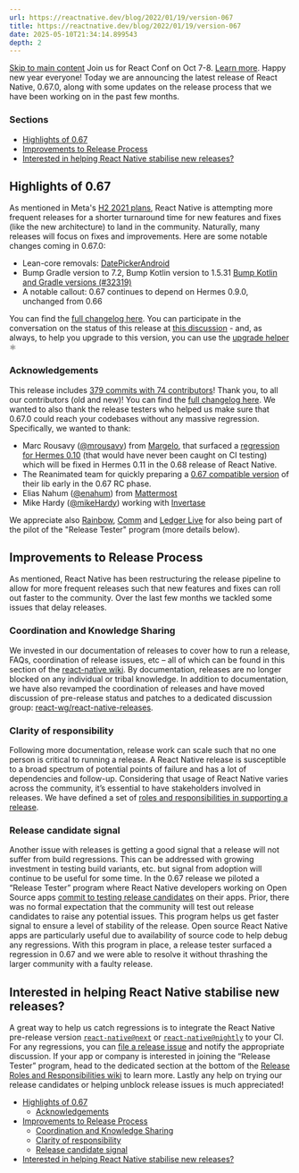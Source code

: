 ```yaml
---
url: https://reactnative.dev/blog/2022/01/19/version-067
title: https://reactnative.dev/blog/2022/01/19/version-067
date: 2025-05-10T21:34:14.899543
depth: 2
---
```


[Skip to main content](https://reactnative.dev/blog/2022/01/19/version-067#__docusaurus_skipToContent_fallback)
Join us for React Conf on Oct 7-8. [Learn more](https://conf.react.dev).
Happy new year everyone! Today we are announcing the latest release of React Native, 0.67.0, along with some updates on the release process that we have been working on in the past few months.
### Sections[​](https://reactnative.dev/blog/2022/01/19/version-067#sections "Direct link to Sections")
  * [Highlights of 0.67](https://reactnative.dev/blog/2022/01/19/version-067#highlights-of-067)
  * [Improvements to Release Process](https://reactnative.dev/blog/2022/01/19/version-067#improvements-to-release-process)
  * [Interested in helping React Native stabilise new releases?](https://reactnative.dev/blog/2022/01/19/version-067#interested-in-helping-react-native-stabilise-new-releases)


## Highlights of 0.67[​](https://reactnative.dev/blog/2022/01/19/version-067#highlights-of-067 "Direct link to Highlights of 0.67")
As mentioned in Meta's [H2 2021 plans](https://reactnative.dev/blog/2021/08/19/h2-2021), React Native is attempting more frequent releases for a shorter turnaround time for new features and fixes (like the new architecture) to land in the community. Naturally, many releases will focus on fixes and improvements.
Here are some notable changes coming in 0.67.0:
  * Lean-core removals: [DatePickerAndroid](https://github.com/facebook/react-native/commit/7a770526c626e6659a12939f8c61057a688aa623#diff-e727e4bdf3657fd1d798edcd6b099d6e092f8573cba266154583a746bba0f346)
  * Bump Gradle version to 7.2, Bump Kotlin version to 1.5.31 [Bump Kotlin and Gradle versions (#32319)](https://github.com/facebook/react-native/commit/9ae3367431428748f5486c782199beb4f9c6b477)
  * A notable callout: 0.67 continues to depend on Hermes 0.9.0, unchanged from 0.66


You can find the [full changelog here](https://github.com/facebook/react-native/blob/main/CHANGELOG.md#v0670).
You can participate in the conversation on the status of this release at [this discussion](https://github.com/reactwg/react-native-releases/discussions/10) - and, as always, to help you upgrade to this version, you can use the [upgrade helper](https://react-native-community.github.io/upgrade-helper/) ⚛️
### Acknowledgements[​](https://reactnative.dev/blog/2022/01/19/version-067#acknowledgements "Direct link to Acknowledgements")
This release includes [379 commits with 74 contributors](https://github.com/facebook/react-native/compare/0.66-stable...0.67-stable)! Thank you, to all our contributors (old and new)! You can find the [full changelog here](https://github.com/facebook/react-native/blob/main/CHANGELOG.md#v0670).
We wanted to also thank the release testers who helped us make sure that 0.67.0 could reach your codebases without any massive regression. Specifically, we wanted to thank:
  * Marc Rousavy ([@mrousavy](https://github.com/mrousavy)) from [Margelo](https://margelo.io/), that surfaced a [regression for Hermes 0.10](https://github.com/facebook/hermes/issues/649) (that would have never been caught on CI testing) which will be fixed in Hermes 0.11 in the 0.68 release of React Native.
  * The Reanimated team for quickly preparing a [0.67 compatible version](https://github.com/software-mansion/react-native-reanimated/releases/tag/2.2.4) of their lib early in the 0.67 RC phase.
  * Elias Nahum ([@enahum](https://github.com/enahum)) from [Mattermost](https://mattermost.com/)
  * Mike Hardy ([@mikeHardy](https://github.com/mikeHardy)) working with [Invertase](https://invertase.io/)


We appreciate also [Rainbow](https://rainbow.me/), [Comm](https://comm.app/) and [Ledger Live](https://www.ledger.com/ledger-live) for also being part of the pilot of the "Release Tester" program (more details below).
## Improvements to Release Process[​](https://reactnative.dev/blog/2022/01/19/version-067#improvements-to-release-process "Direct link to Improvements to Release Process")
As mentioned, React Native has been restructuring the release pipeline to allow for more frequent releases such that new features and fixes can roll out faster to the community.
Over the last few months we tackled some issues that delay releases.
### Coordination and Knowledge Sharing[​](https://reactnative.dev/blog/2022/01/19/version-067#coordination-and-knowledge-sharing "Direct link to Coordination and Knowledge Sharing")
We invested in our documentation of releases to cover how to run a release, FAQs, coordination of release issues, etc – all of which can be found in this section of the [react-native wiki](https://github.com/facebook/react-native/wiki/Releases). By documentation, releases are no longer blocked on any individual or tribal knowledge.
In addition to documentation, we have also revamped the coordination of releases and have moved discussion of pre-release status and patches to a dedicated discussion group: [react-wg/react-native-releases](https://github.com/reactwg/react-native-releases/discussions).
### Clarity of responsibility[​](https://reactnative.dev/blog/2022/01/19/version-067#clarity-of-responsibility "Direct link to Clarity of responsibility")
Following more documentation, release work can scale such that no one person is critical to running a release.
A React Native release is susceptible to a broad spectrum of potential points of failure and has a lot of dependencies and follow-up. Considering that usage of React Native varies across the community, it’s essential to have stakeholders involved in releases. We have defined a set of [roles and responsibilities in supporting a release](https://github.com/facebook/react-native/wiki/Release-Roles-and-Responsibilities).
### Release candidate signal[​](https://reactnative.dev/blog/2022/01/19/version-067#release-candidate-signal "Direct link to Release candidate signal")
Another issue with releases is getting a good signal that a release will not suffer from build regressions. This can be addressed with growing investment in testing build variants, etc. but signal from adoption will continue to be useful for some time.
In the 0.67 release we piloted a “Release Tester” program where React Native developers working on Open Source apps [commit to testing release candidates](https://github.com/facebook/react-native/wiki/Release-Roles-and-Responsibilities#release-tester-responsibilities) on their apps. Prior, there was no formal expectation that the community will test out release candidates to raise any potential issues. This program helps us get faster signal to ensure a level of stability of the release.
Open source React Native apps are particularly useful due to availability of source code to help debug any regressions. With this program in place, a release tester surfaced a regression in 0.67 and we were able to resolve it without thrashing the larger community with a faulty release.
## Interested in helping React Native stabilise new releases?[​](https://reactnative.dev/blog/2022/01/19/version-067#interested-in-helping-react-native-stabilise-new-releases "Direct link to Interested in helping React Native stabilise new releases?")
A great way to help us catch regressions is to integrate the React Native pre-release version [`react-native@next`](https://www.npmjs.com/package/react-native) or [`react-native@nightly`](https://www.npmjs.com/package/react-native) to your CI. For any regressions, you can [file a release issue](https://github.com/facebook/react-native/issues/new?assignees=&labels=Needs%3A+Triage+%3Amag%3A%2CType%3A+Upgrade+Issue&template=upgrade-regression-form.yml) and notify the appropriate discussion.
If your app or company is interested in joining the “Release Tester” program, head to the dedicated section at the bottom of the [Release Roles and Responsibilities wiki](https://github.com/facebook/react-native/wiki/Release-Roles-and-Responsibilities#release-tester-responsibilities) to learn more.
Lastly any help on trying our release candidates or helping unblock release issues is much appreciated!
  * [Highlights of 0.67](https://reactnative.dev/blog/2022/01/19/version-067#highlights-of-067)
    * [Acknowledgements](https://reactnative.dev/blog/2022/01/19/version-067#acknowledgements)
  * [Improvements to Release Process](https://reactnative.dev/blog/2022/01/19/version-067#improvements-to-release-process)
    * [Coordination and Knowledge Sharing](https://reactnative.dev/blog/2022/01/19/version-067#coordination-and-knowledge-sharing)
    * [Clarity of responsibility](https://reactnative.dev/blog/2022/01/19/version-067#clarity-of-responsibility)
    * [Release candidate signal](https://reactnative.dev/blog/2022/01/19/version-067#release-candidate-signal)
  * [Interested in helping React Native stabilise new releases?](https://reactnative.dev/blog/2022/01/19/version-067#interested-in-helping-react-native-stabilise-new-releases)



